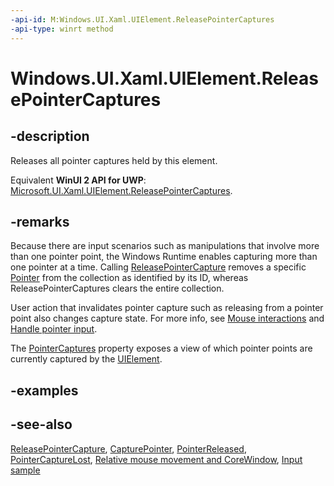 ```yaml
---
-api-id: M:Windows.UI.Xaml.UIElement.ReleasePointerCaptures
-api-type: winrt method
---
```


<!-- Method syntax
public void ReleasePointerCaptures()
-->

# Windows.UI.Xaml.UIElement.ReleasePointerCaptures

## -description

Releases all pointer captures held by this element.

Equivalent **WinUI 2 API for UWP**: [Microsoft.UI.Xaml.UIElement.ReleasePointerCaptures](/windows/winui/api/microsoft.ui.xaml.uielement.releasepointercaptures).

## -remarks

Because there are input scenarios such as manipulations that involve more than one pointer point, the Windows Runtime enables capturing more than one pointer at a time. Calling [ReleasePointerCapture](uielement_releasepointercapture_962192786.md) removes a specific [Pointer](../windows.ui.xaml.input/pointer.md) from the collection as identified by its ID, whereas ReleasePointerCaptures clears the entire collection.

User action that invalidates pointer capture such as releasing from a pointer point also changes capture state. For more info, see [Mouse interactions](/windows/uwp/input-and-devices/mouse-interactions) and [Handle pointer input](/windows/uwp/design/input/handle-pointer-input).

The [PointerCaptures](uielement_pointercaptures.md) property exposes a view of which pointer points are currently captured by the [UIElement](uielement.md).

## -examples

## -see-also

[ReleasePointerCapture](uielement_releasepointercapture_962192786.md), [CapturePointer](uielement_capturepointer_916768934.md), [PointerReleased](uielement_pointerreleased.md), [PointerCaptureLost](uielement_pointercapturelost.md), [Relative mouse movement and CoreWindow](/windows/uwp/gaming/relative-mouse-movement), [Input sample](https://github.com/microsoftarchive/msdn-code-gallery-microsoft/tree/master/Official%20Windows%20Platform%20Sample/Input%20XAML%20user%20input%20events%20sample)
